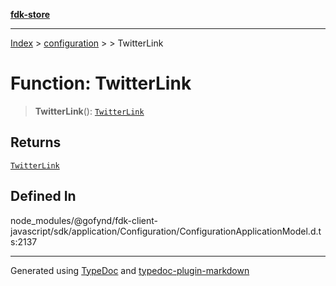 [**fdk-store**](../../../README.md)
***

[Index](../../../API.md) > [configuration](../../README.md) > [<internal>](../README.md) > TwitterLink

# Function: TwitterLink

> **TwitterLink**(): [`TwitterLink`](../type-aliases/type-alias.TwitterLink.md)

## Returns

[`TwitterLink`](../type-aliases/type-alias.TwitterLink.md)

## Defined In

node\_modules/@gofynd/fdk-client-javascript/sdk/application/Configuration/ConfigurationApplicationModel.d.ts:2137

***
Generated using [TypeDoc](https://typedoc.org/) and [typedoc-plugin-markdown](https://www.npmjs.com/package/typedoc-plugin-markdown)
